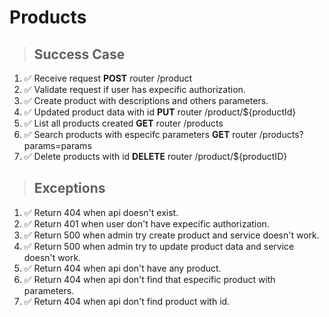 # Products

> ## Success Case

1. ✅  Receive request **POST** router /product
1. ✅  Validate request if user has expecific authorization.
2. ✅  Create product with descriptions and others parameters.
3. ✅  Updated product data with id **PUT** router /product/${productId}
4. ✅ List all products created **GET** router /products
5. ✅ Search products with especifc parameters **GET** router /products?params=params
6. ✅ Delete products with id **DELETE** router /product/${productID}


> ## Exceptions
1. ✅ Return 404 when api doesn't exist.
2. ✅ Return 401 when user don't have expecific authorization.
3. ✅ Return 500 when admin try create product and service doesn't work.
4. ✅ Return 500 when admin try to update product data and service doesn't work.
5. ✅ Return 404 when api don't have any product.
6. ✅ Return 404 when api don't find that especific product with parameters.
7. ✅ Return 404 when api don't find product with id.